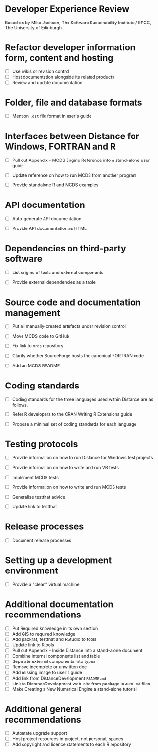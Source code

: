 Developer Experience Review
===========================

Based on []() by Mike Jackson, The Software Sustainability Institute / EPCC, The University of Edinburgh


Refactor developer information form, content and hosting
========================================================

 - [ ] Use wikis or revision control
 - [ ] Host documentation alongside its related products
 - [ ] Review and update documentation

Folder, file and database formats
=================================

 - [ ] Mention `.dst` file format in user's guide

Interfaces between Distance for Windows, FORTRAN and R
======================================================


 - [ ] Pull out Appendix - MCDS Engine Reference into a stand-alone user guide
 - [ ] Update reference on how to run MCDS from another program
 - [ ] Provide standalone R and MCDS examples


API documentation
=================

 - [ ] Auto-generate API documentation
 - [ ] Provide API documentation as HTML


Dependencies on third-party software
====================================

 - [ ] List origins of tools and external components
 - [ ] Provide external dependencies as a table


Source code and documentation management
========================================


 - [ ] Put all manually-created artefacts under revision control
 - [ ] Move MCDS code to GitHub
 - [ ] Fix link to `mrds` repository
 - [ ] Clarify whether SourceForge hosts the canonical FORTRAN code
 - [ ] Add an MCDS README


Coding standards
================

 - [ ] Coding standards for the three languages used within Distance are as follows.
 - [ ] Refer R developers to the CRAN Writing R Extensions guide
 - [ ] Propose a minimal set of coding standards for each language


Testing protocols
=================

 - [ ] Provide information on how to run Distance for Windows test projects
 - [ ] Provide information on how to write and run VB tests
 - [ ] Implement MCDS tests
 - [ ] Provide information on how to write and run MCDS tests
 - [ ] Generalise testthat advice
 - [ ] Update link to testthat


Release processes
=================

 - [ ] Document release processes

Setting up a development environment
====================================

 - [ ] Provide a "clean" virtual machine


Additional documentation recommendations
========================================

 - [ ] Put Required knowledge in its own section
 - [ ] Add GIS to required knowledge
 - [ ] Add packrat, testthat and RStudio to tools
 - [ ] Update link to Rtools
 - [ ] Pull out Appendix - Inside Distance into a stand-alone document
 - [ ] Combine internal components list and table
 - [ ] Separate external components into types
 - [ ] Remove incomplete or unwritten doc
 - [ ] Add missing image to user's guide
 - [ ] Add link from DistanceDevelopment `README.md`
 - [ ] Link to DistanceDevelopment web-site from package `README.md` files
 - [ ] Make Creating a New Numerical Engine a stand-alone tutorial

Additional general recommendations
==================================

 - [ ] Automate upgrade support
 - [ ] ~~Host project resources in project, not personal, spaces~~
 - [ ] Add copyright and licence statements to each R repository
